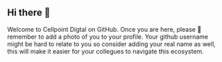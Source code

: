 ## Hi there 👋
Welcome to Cellpoint Digtal on GitHub. Once you are here, please 🙏 remember to add a photo of you to your profile. Your github username might be hard to relate to you so consider adding your real name as well, this will make it easier for your collegues to navigate this ecosystem.
<!--

**Here are some ideas to get you started:**

🙋‍♀️ A short introduction - what is your organization all about?
🌈 Contribution guidelines - how can the community get involved?
👩‍💻 Useful resources - where can the community find your docs? Is there anything else the community should know?
🍿 Fun facts - what does your team eat for breakfast?
🧙 Remember, you can do mighty things with the power of [Markdown](https://docs.github.com/github/writing-on-github/getting-started-with-writing-and-formatting-on-github/basic-writing-and-formatting-syntax)
-->

